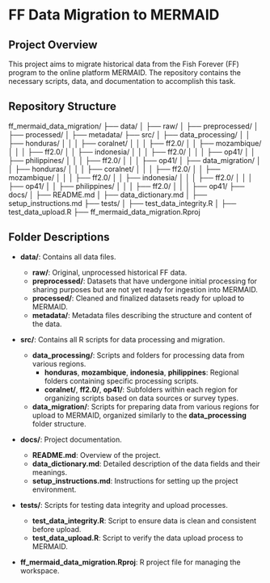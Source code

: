 # FF Data Migration to MERMAID

## Project Overview

This project aims to migrate historical data from the Fish Forever (FF) program to the online platform MERMAID. The repository contains the necessary scripts, data, and documentation to accomplish this task.


## Repository Structure

ff_mermaid_data_migration/
├── data/
│   ├── raw/
│   ├── preprocessed/
│   ├── processed/
│   ├── metadata/
├── src/
│   ├── data_processing/
│   │   ├── honduras/
│   │   │   ├── coralnet/
│   │   │   ├── ff2.0/
│   │   ├── mozambique/
│   │   │   ├── ff2.0/
│   │   ├── indonesia/
│   │   │   ├── ff2.0/
│   │   │   ├── op41/
│   │   ├── philippines/
│   │   │   ├── ff2.0/
│   │   │   ├── op41/
│   ├── data_migration/
│   │   ├── honduras/
│   │   │   ├── coralnet/
│   │   │   ├── ff2.0/
│   │   ├── mozambique/
│   │   │   ├── ff2.0/
│   │   ├── indonesia/
│   │   │   ├── ff2.0/
│   │   │   ├── op41/
│   │   ├── philippines/
│   │   │   ├── ff2.0/
│   │   │   ├── op41/
├── docs/
│   ├── README.md
│   ├── data_dictionary.md
│   ├── setup_instructions.md
├── tests/
│   ├── test_data_integrity.R
│   ├── test_data_upload.R
├── ff_mermaid_data_migration.Rproj


## Folder Descriptions

- **data/**: Contains all data files.
  - **raw/**: Original, unprocessed historical FF data.
  - **preprocessed/**: Datasets that have undergone initial processing for sharing purposes but are not yet ready for ingestion into MERMAID.
  - **processed/**: Cleaned and finalized datasets ready for upload to MERMAID.
  - **metadata/**: Metadata files describing the structure and content of the data.

- **src/**: Contains all R scripts for data processing and migration.
  - **data_processing/**: Scripts and folders for processing data from various regions.
    - **honduras**, **mozambique**, **indonesia**, **philippines**: Regional folders containing specific processing scripts.
    - **coralnet/**, **ff2.0/**, **op41/**: Subfolders within each region for organizing scripts based on data sources or survey types.
  - **data_migration/**: Scripts for preparing data from various regions for upload to MERMAID, organized similarly to the **data_processing** folder structure.

- **docs/**: Project documentation.
  - **README.md**: Overview of the project.
  - **data_dictionary.md**: Detailed description of the data fields and their meanings.
  - **setup_instructions.md**: Instructions for setting up the project environment.

- **tests/**: Scripts for testing data integrity and upload processes.
  - **test_data_integrity.R**: Script to ensure data is clean and consistent before upload.
  - **test_data_upload.R**: Script to verify the data upload process to MERMAID.

- **ff_mermaid_data_migration.Rproj**: R project file for managing the workspace.